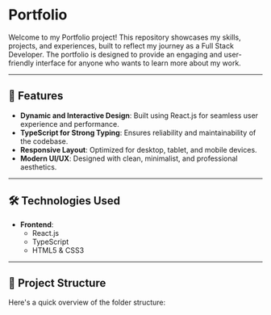 # Portfolio

Welcome to my Portfolio project! This repository showcases my skills, projects, and experiences, built to reflect my journey as a Full Stack Developer. The portfolio is designed to provide an engaging and user-friendly interface for anyone who wants to learn more about my work.

---

## 🌟 Features

- **Dynamic and Interactive Design**: Built using React.js for seamless user experience and performance.
- **TypeScript for Strong Typing**: Ensures reliability and maintainability of the codebase.
- **Responsive Layout**: Optimized for desktop, tablet, and mobile devices.
- **Modern UI/UX**: Designed with clean, minimalist, and professional aesthetics.

---

## 🛠️ Technologies Used

- **Frontend**:
  - React.js
  - TypeScript
  - HTML5 & CSS3

---

## 📂 Project Structure

Here's a quick overview of the folder structure:

